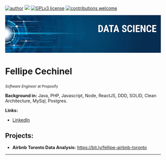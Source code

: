 [![author](https://img.shields.io/badge/author-carlosfab-red.svg)](https://www.linkedin.com/in/carlosfab) [![](https://img.shields.io/badge/python-3.7+-blue.svg)](https://www.python.org/downloads/release/python-365/) [![GPLv3 license](https://img.shields.io/badge/License-GPLv3-blue.svg)](http://perso.crans.org/besson/LICENSE.html) [![contributions welcome](https://img.shields.io/badge/contributions-welcome-brightgreen.svg?style=flat)](https://github.com/carlosfab/data_science/issues)

<p align="center">
  <img src="banner.png" >
</p>

# Fellipe Cechinel
<sub>*Software Engineer* at Proposify</sub>

**Background in:** Java, PHP, Javascript, Node, ReactJS, DDD, SOLID, Clean Architecture, MySql, Postgres.

**Links:**
* [LinkedIn](https://www.linkedin.com/in/fellipe-cechinel/)


## Projects:
* **Airbnb Toronto Data Analysis:** https://bit.ly/fellipe-airbnb-toronto

---




